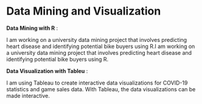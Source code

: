 # Data Mining and Visualization

**Data Mining with R** :

I am working on a university data mining project that involves predicting heart disease and identifying potential bike buyers using R.I am working on a university data mining project that involves predicting heart disease and identifying potential bike buyers using R.

**Data Visualization with Tableu** :

I am using Tableau to create interactive data visualizations for COVID-19 statistics and game sales data. With Tableau, the data visualizations can be made interactive.
